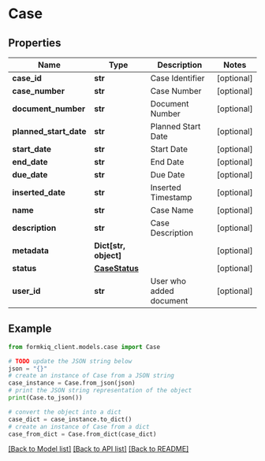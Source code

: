 # Case


## Properties

Name | Type | Description | Notes
------------ | ------------- | ------------- | -------------
**case_id** | **str** | Case Identifier | [optional] 
**case_number** | **str** | Case Number | [optional] 
**document_number** | **str** | Document Number | [optional] 
**planned_start_date** | **str** | Planned Start Date | [optional] 
**start_date** | **str** | Start Date | [optional] 
**end_date** | **str** | End Date | [optional] 
**due_date** | **str** | Due Date | [optional] 
**inserted_date** | **str** | Inserted Timestamp | [optional] 
**name** | **str** | Case Name | [optional] 
**description** | **str** | Case Description | [optional] 
**metadata** | **Dict[str, object]** |  | [optional] 
**status** | [**CaseStatus**](CaseStatus.md) |  | [optional] 
**user_id** | **str** | User who added document | [optional] 

## Example

```python
from formkiq_client.models.case import Case

# TODO update the JSON string below
json = "{}"
# create an instance of Case from a JSON string
case_instance = Case.from_json(json)
# print the JSON string representation of the object
print(Case.to_json())

# convert the object into a dict
case_dict = case_instance.to_dict()
# create an instance of Case from a dict
case_from_dict = Case.from_dict(case_dict)
```
[[Back to Model list]](../README.md#documentation-for-models) [[Back to API list]](../README.md#documentation-for-api-endpoints) [[Back to README]](../README.md)


